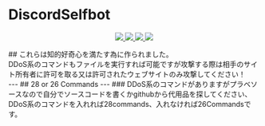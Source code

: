 # DiscordSelfbot
<p align="center">
  <a href="https://github.com/yutodadil/DiscordSelfbot">
  <img src="https://img.shields.io/github/stars/yutodadil/DiscordSelfbot?style=for-the-badge&logo=appveyor&color=blue" />
  </a>
  <a href="https://github.com/yutodadil/DiscordSelfbot/fork">
  <img src="https://img.shields.io/github/forks/yutodadil/DiscordSelfbot?style=for-the-badge&logo=appveyor&color=blue" />
  </a>
  <a href="https://github.com/yutodadil/DiscordSelfbot/issues">
  <img src="https://img.shields.io/github/issues/yutodadil/DiscordSelfbot?style=for-the-badge&logo=appveyor&color=informational" />
  </a>
  <a herf="https://github.com/yutodadil/DiscordSelfbot/pulls">
  <img src="https://img.shields.io/github/issues-pr/yutodadil/DiscordSelfbot?style=for-the-badge&logo=appveyor&color=informational" /><br>
  </a>
</p>
## これらは知的好奇心を満たす為に作られました。<br>DDoS系のコマンドもファイルを実行すれば可能ですが攻撃する際は相手のサイト所有者に許可を取る又は許可されたウェブサイトのみ攻撃してください！</br>
---
## 28 or 26 Commands
---
### DDoS系のコマンドがありますがプラベソースなので自分でソースコードを書くかgithubから代用品を探してください、DDoS系のコマンドを入れれば28commands、入れなければ26Commandsです。
